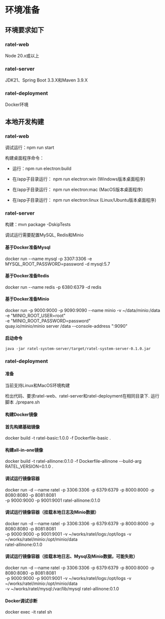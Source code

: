 # 环境准备

## 环境要求如下

### ratel-web

Node 20.x或以上

### ratel-server

JDK21、Spring Boot 3.3.X和Maven 3.9.X

### ratel-deployment

Docker环境

## 本地开发构建

### ratel-web

调试运行：npm run start

构建桌面程序命令：

- 运行：npm run electron:build

- 在/app子目录运行： npm run electron:win (Windows版本桌面程序)

- 在/app子目录运行： npm run electron:mac (MacOS版本桌面程序)

- 在/app子目录运行： npm run electron:linux (Linux/Ubuntu版本桌面程序)

### ratel-server

构建：mvn package -DskipTests

调试运行需要配置MySQL, Redis和Minio

#### 基于Docker准备Mysql

docker run --name mysql -p 3307:3306 -e MYSQL_ROOT_PASSWORD=password -d mysql:5.7

#### 基于Docker准备Redis

docker run --name redis -p 6380:6379 -d redis

#### 基于Docker准备Minio

docker run -p 9000:9000 -p 9090:9090 --name minio -v ~/data/minio:/data \
 -e "MINIO_ROOT_USER=root" \
 -e "MINIO_ROOT_PASSWORD=password" \
 quay.io/minio/minio server /data --console-address ":9090"

#### 启动命令

    java -jar ratel-system-server/target/ratel-system-server-0.1.0.jar

### ratel-deployment

#### 准备

当前支持Linux和MacOS环境构建

检出代码、要求ratel-web、ratel-server和ratel-deployment在相同目录下. 运行脚本 ./prepare.sh

#### 构建Docker镜像

#### 首先构建基础镜像

docker build -t ratel-basic:1.0.0 -f Dockerfile-basic .

#### 构建all-in-one镜像

docker build -t ratel-allinone:0.1.0 -f Dockerfile-allinone --build-arg RATEL_VERSION=0.1.0 .

#### 调试运行镜像容器

docker run -d --name ratel -p 3306:3306 -p 6379:6379 -p 8000:8000 -p 8080:8080 -p 8081:8081 \
 -p 9000:9000 -p 9001:9001 ratel-allinone:0.1.0

#### 调试运行镜像容器（挂载本地日志及Minio数据）

docker run -d --name ratel -p 3306:3306 -p 6379:6379 -p 8000:8000 -p 8080:8080 -p 8081:8081 \
 -p 9000:9000 -p 9001:9001 -v ~/works/ratel/logs:/opt/logs -v ~/works/ratel/minio:/opt/minio/data \
 ratel-allinone:0.1.0

#### 调试运行镜像容器（挂载本地日志、Mysql及Minio数据，可能失败）

docker run -d --name ratel -p 3306:3306 -p 6379:6379 -p 8000:8000 -p 8080:8080 -p 8081:8081 \
 -p 9000:9000 -p 9001:9001 -v ~/works/ratel/logs:/opt/logs -v ~/works/ratel/minio:/opt/minio/data \
 -v ~/works/ratel/mysql:/var/lib/mysql ratel-allinone:0.1.0

#### Docker调试诊断

docker exec -it ratel sh
